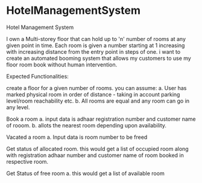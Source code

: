 # HotelManagementSystem
Hotel Management System

I own a Multi-storey floor that can hold up to 'n' number of rooms at any given point in time. Each room is given a number starting at 1 increasing with increasing distance from the entry point in steps of one. i want to create an automated booming system that allows my customers to use my floor room book without human intervention.


Expected Functionalities:

create a floor for a given number of rooms. you can assume: a. User has marked physical room in order of distance - taking in account parking level/room reachability etc. b. All rooms are equal and any room can go in any level.

Book a room 
	a. input data is adhaar registration number and customer name of rooom. 
	b. allots the nearest room depending upon availability.

Vacated a room a. Input data is room number to be freed

Get status of allocated room. this would get a list of occupied room along with registration adhaar number and customer name of room booked in respective room.

Get Status of free room a. this would get a list of available room